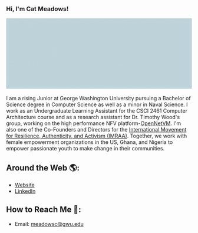 ### Hi, I'm Cat Meadows!

![](images/CATHERINE_MEADOWS.gif)

I am a rising Junior at George Washington University pursuing a Bachelor of Science degree in Computer Science as well as a minor in Naval Science. I work as an Undergraduate Learning Assistant for the CSCI 2461 Computer Architecture course and as a research assistant for Dr. Timothy Wood's group, working on the high performance NFV platform-[OpenNetVM](http://sdnfv.github.io/onvm/). I'm also one of the Co-Founders and Directors for the [International Movement for Resilience, Authenticity, and Activism (IMRAA)](https://imraacoalition.github.io). Together, we work with female empowerment organizations in the US, Ghana, and Nigeria to empower passionate youth to make change in their communities. 

## Around the Web :earth_americas:: 
- [Website](https://catherinemeadows.github.io)
- [LinkedIn](https://www.linkedin.com/in/catherine-meadows-03560b182)

## How to Reach Me :email::
- Email: meadowsc@gwu.edu
